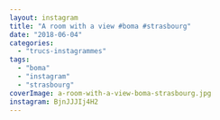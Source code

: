```yaml
---
layout: instagram
title: "A room with a view #boma #strasbourg"
date: "2018-06-04"
categories: 
  - "trucs-instagrammes"
tags: 
  - "boma"
  - "instagram"
  - "strasbourg"
coverImage: a-room-with-a-view-boma-strasbourg.jpg
instagram: BjnJJJIj4H2
---
```

